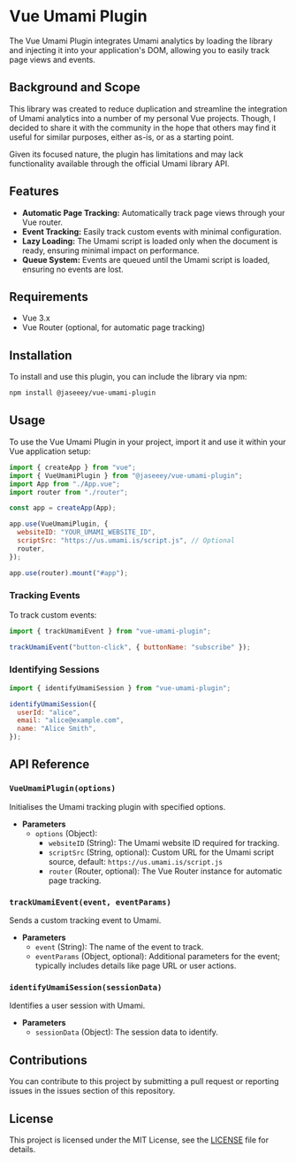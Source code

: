 # Vue Umami Plugin

The Vue Umami Plugin integrates Umami analytics by loading the library and injecting it into your application's DOM, allowing you to easily track page views and events.

## Background and Scope

This library was created to reduce duplication and streamline the integration of Umami analytics into a number of my personal Vue projects. Though, I decided to share it with the community in the hope that others may find it useful for similar purposes, either as-is, or as a starting point.

Given its focused nature, the plugin has limitations and may lack functionality available through the official Umami library API.

## Features

- **Automatic Page Tracking:** Automatically track page views through your Vue router.
- **Event Tracking:** Easily track custom events with minimal configuration.
- **Lazy Loading:** The Umami script is loaded only when the document is ready, ensuring minimal impact on performance.
- **Queue System:** Events are queued until the Umami script is loaded, ensuring no events are lost.

## Requirements

- Vue 3.x
- Vue Router (optional, for automatic page tracking)

## Installation

To install and use this plugin, you can include the library via npm:

```bash
npm install @jaseeey/vue-umami-plugin
```

## Usage

To use the Vue Umami Plugin in your project, import it and use it within your Vue application setup:

```javascript
import { createApp } from "vue";
import { VueUmamiPlugin } from "@jaseeey/vue-umami-plugin";
import App from "./App.vue";
import router from "./router";

const app = createApp(App);

app.use(VueUmamiPlugin, {
  websiteID: "YOUR_UMAMI_WEBSITE_ID",
  scriptSrc: "https://us.umami.is/script.js", // Optional
  router,
});

app.use(router).mount("#app");
```

### Tracking Events

To track custom events:

```javascript
import { trackUmamiEvent } from "vue-umami-plugin";

trackUmamiEvent("button-click", { buttonName: "subscribe" });
```

### Identifying Sessions

```javascript
import { identifyUmamiSession } from "vue-umami-plugin";

identifyUmamiSession({
  userId: "alice",
  email: "alice@example.com",
  name: "Alice Smith",
});
```

## API Reference

### `VueUmamiPlugin(options)`

Initialises the Umami tracking plugin with specified options.

- **Parameters**
    - `options` (Object):
      - `websiteID` (String): The Umami website ID required for tracking.
      - `scriptSrc` (String, optional): Custom URL for the Umami script source, default: `https://us.umami.is/script.js`
      - `router` (Router, optional): The Vue Router instance for automatic page tracking.

### `trackUmamiEvent(event, eventParams)`

Sends a custom tracking event to Umami.

- **Parameters**
    - `event` (String): The name of the event to track.
    - `eventParams` (Object, optional): Additional parameters for the event; typically includes details like page URL or user actions.

### `identifyUmamiSession(sessionData)`

Identifies a user session with Umami.

- **Parameters**
    - `sessionData` (Object): The session data to identify.

## Contributions

You can contribute to this project by submitting a pull request or reporting issues in the issues section of this repository.

## License

This project is licensed under the MIT License, see the [LICENSE](LICENSE) file for details.

```

```
